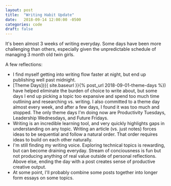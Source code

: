 ```yaml
---
layout: post
title:  "Writing Habit Update"
date:   2018-09-14 12:00:00 -0500
categories: code
draft: false
---
```


It's been almost 3 weeks of writing everyday. Some days have been more challenging than others, especially given the unpredictable schedule of managing 3 month old twin girls.

A few reflections:

* I find myself getting into writing flow faster at night, but end up publishing well past midnight.
* [Theme Days]({{ site.baseurl }}{% post_url 2018-09-01-theme-days %}) have helped eliminate the burden of choice to write about, but some days I end up picking a topic too expansive and spend too much time outlining and researching vs. writing. I also committed to a theme day almost every week, and after a few days, I found it was too much and stopped. The only theme days I'm doing now are Productivity Tuesdays, Leadership Wednesdays, and Future Fridays. 
* Writing is an incredible learning tool, and very quickly highlights gaps in understanding on any topic. Writing an article (vs. just notes) forces ideas to be sequential and follow a natural order. That order requires ideas to build on each other naturally.
* I'm still finding my writing voice. Exploring technical topics is rewarding, but can become draining everyday. Stream of conciousness is fun but not producing anything of real value outside of personal reflections. Above else, ending the day with a post creates sense of productive creative output.
* At some point, I'll probably combine some posts together into longer form essays on some topics.
